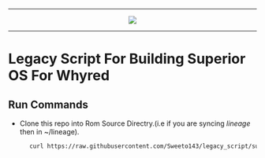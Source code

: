
-----------------------------------------------------------------------

<p align="center">
 <img src="https://github.com/Sweeto143/legacy_script/blob/superior/logo.png" > 
</p>

-----------------------------------------------------------------------


Legacy Script For Building Superior OS For Whyred
====================================


Run Commands
------------

* Clone this repo into Rom Source Directry.(i.e if you are syncing *lineage* then in ~/lineage).

```bash
      curl https://raw.githubusercontent.com/Sweeto143/legacy_script/superior/script_build.sh > script_build.sh
```
